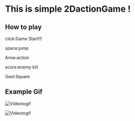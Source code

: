 # This is simple 2DactionGame !

## How to play
click:Game Start!!!

space:jump

Arow:action

score:enemy kill

Gaol:Square


## Example Gif
![Videotogif](https://user-images.githubusercontent.com/68797550/162931023-857cbc7d-851c-4cd6-a951-c8f8222f3776.gif)




![Videotogif](https://user-images.githubusercontent.com/68797550/162931289-371f45ce-c336-443b-86b4-2b56a8eec251.gif)
